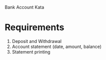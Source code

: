 Bank Account Kata

# Requirements

1. Deposit and Withdrawal
1. Account statement (date, amount, balance)
1. Statement printing

